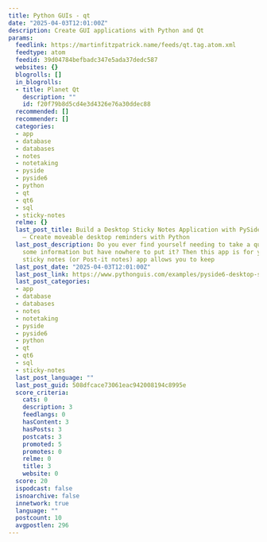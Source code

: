 ```yaml
---
title: Python GUIs - qt
date: "2025-04-03T12:01:00Z"
description: Create GUI applications with Python and Qt
params:
  feedlink: https://martinfitzpatrick.name/feeds/qt.tag.atom.xml
  feedtype: atom
  feedid: 39d04784befbadc347e5ada37dedc587
  websites: {}
  blogrolls: []
  in_blogrolls:
  - title: Planet Qt
    description: ""
    id: f20f79b8d5cd4e3d4326e76a30ddec88
  recommended: []
  recommender: []
  categories:
  - app
  - database
  - databases
  - notes
  - notetaking
  - pyside
  - pyside6
  - python
  - qt
  - qt6
  - sql
  - sticky-notes
  relme: {}
  last_post_title: Build a Desktop Sticky Notes Application with PySide6 & SQLAlchemy
    — Create moveable desktop reminders with Python
  last_post_description: Do you ever find yourself needing to take a quick note of
    some information but have nowhere to put it? Then this app is for you! This virtual
    sticky notes (or Post-it notes) app allows you to keep
  last_post_date: "2025-04-03T12:01:00Z"
  last_post_link: https://www.pythonguis.com/examples/pyside6-desktop-sticky-notes/
  last_post_categories:
  - app
  - database
  - databases
  - notes
  - notetaking
  - pyside
  - pyside6
  - python
  - qt
  - qt6
  - sql
  - sticky-notes
  last_post_language: ""
  last_post_guid: 508dfcace73061eac942008194c8995e
  score_criteria:
    cats: 0
    description: 3
    feedlangs: 0
    hasContent: 3
    hasPosts: 3
    postcats: 3
    promoted: 5
    promotes: 0
    relme: 0
    title: 3
    website: 0
  score: 20
  ispodcast: false
  isnoarchive: false
  innetwork: true
  language: ""
  postcount: 10
  avgpostlen: 296
---
```

